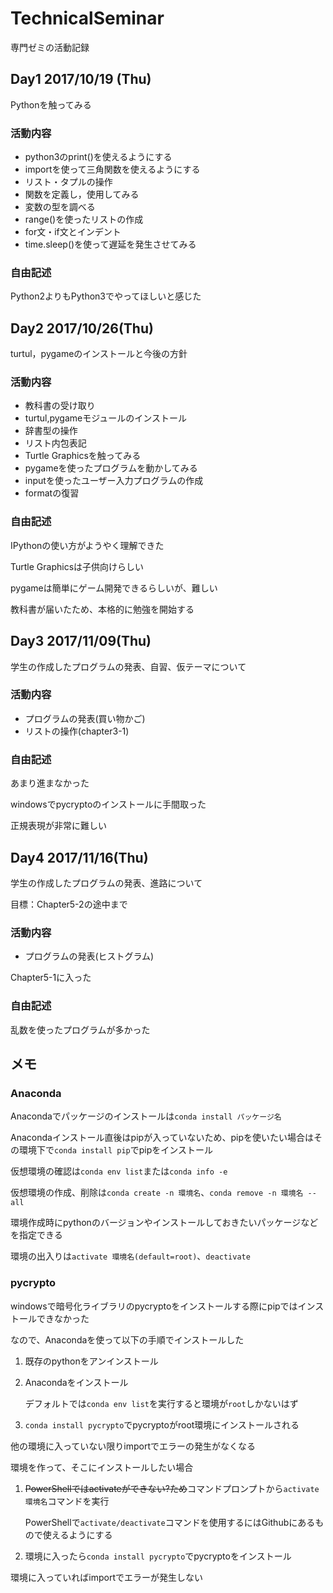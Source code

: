 # TechnicalSeminar
専門ゼミの活動記録

## Day1 2017/10/19 (Thu)
Pythonを触ってみる
### 活動内容
- python3のprint()を使えるようにする
- importを使って三角関数を使えるようにする
- リスト・タプルの操作
- 関数を定義し，使用してみる
- 変数の型を調べる
- range()を使ったリストの作成
- for文・if文とインデント
- time.sleep()を使って遅延を発生させてみる

### 自由記述
Python2よりもPython3でやってほしいと感じた

## Day2 2017/10/26(Thu)
turtul，pygameのインストールと今後の方針
### 活動内容
- 教科書の受け取り
- turtul,pygameモジュールのインストール
- 辞書型の操作
- リスト内包表記
- Turtle Graphicsを触ってみる
- pygameを使ったプログラムを動かしてみる
- inputを使ったユーザー入力プログラムの作成
- formatの復習

### 自由記述
IPythonの使い方がようやく理解できた

Turtle Graphicsは子供向けらしい

pygameは簡単にゲーム開発できるらしいが、難しい

教科書が届いたため、本格的に勉強を開始する

## Day3 2017/11/09(Thu)
学生の作成したプログラムの発表、自習、仮テーマについて
### 活動内容
- プログラムの発表(買い物かご)
- リストの操作(chapter3-1)

### 自由記述
あまり進まなかった

windowsでpycryptoのインストールに手間取った

正規表現が非常に難しい

## Day4 2017/11/16(Thu)
学生の作成したプログラムの発表、進路について

目標：Chapter5-2の途中まで
### 活動内容
- プログラムの発表(ヒストグラム)

Chapter5-1に入った
### 自由記述
乱数を使ったプログラムが多かった

## メモ
### Anaconda
Anacondaでパッケージのインストールは`conda install パッケージ名`

Anacondaインストール直後はpipが入っていないため、pipを使いたい場合はその環境下で`conda install pip`でpipをインストール

仮想環境の確認は`conda env list`または`conda info -e`

仮想環境の作成、削除は`conda create -n 環境名`、`conda remove -n 環境名 --all`

環境作成時にpythonのバージョンやインストールしておきたいパッケージなどを指定できる

環境の出入りは`activate 環境名(default=root)`、`deactivate`

### pycrypto
windowsで暗号化ライブラリのpycryptoをインストールする際にpipではインストールできなかった

なので、Anacondaを使って以下の手順でインストールした

1. 既存のpythonをアンインストール
2. Anacondaをインストール

 	デフォルトでは`conda env list`を実行すると環境が`root`しかないはず

3. `conda install pycrypto`でpycryptoがroot環境にインストールされる

他の環境に入っていない限りimportでエラーの発生がなくなる

環境を作って、そこにインストールしたい場合

1. ~~PowerShellではactivateができない?ため~~コマンドプロンプトから`activate 環境名`コマンドを実行

    PowerShellで`activate/deactivate`コマンドを使用するにはGithubにあるもので使えるようにする

2. 環境に入ったら`conda install pycrypto`でpycryptoをインストール

環境に入っていればimportでエラーが発生しない
